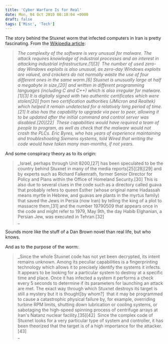 ```yaml
---
title: 'Cyber Warfare Is for Real'
date: Mon, 04 Oct 2010 08:18:04 +0000
draft: false
tags: ['Misc', 'Tech']
---
```


The story behind the Stuxnet worm that infected computers in Iran is pretty fascinating. From the [Wikipedia article](http://en.wikipedia.org/wiki/Stuxnet):  

> _The complexity of the software is very unusual for malware. The attack requires knowledge of industrial processes and an interest in attacking industrial infrastructure.\[1\]\[3\]  The number of used zero-day Windows exploits is also unusual, as zero-day Windows exploits are valued, and crackers do not normally waste the use of four different ones in the same worm.\[6\] Stuxnet is unusually large at half a megabyte in size,\[20\] and written in different programming languages (including C and C++) which is also irregular for malware.\[1\]\[3\] It is digitally signed with two authentic certificates which were stolen\[20\] from two certification authorities (JMicron and Realtek) which helped it remain undetected for a relatively long period of time.\[21\] It also has the capability to upgrade via peer to peer, allowing it to be updated after the initial command and control server was disabled.\[20\]\[22\]  These capabilities would have required a team of people to program, as well as check that the malware would not crash the PLCs. Eric Byres, who has years of experience maintaining and troubleshooting Siemens systems, told Wired that writing the code would have taken many man-months, if not years._  

And some conspiracy theory as to its origin:  

> _Israel, perhaps through Unit 8200,\[27\] has been speculated to be the country behind Stuxnet in many of the media reports\[25\]\[28\]\[29\] and by experts such as Richard Falkenrath, former Senior Director for Policy and Plans within the Office of Homeland Security.\[30\] This is also due to several clues in the code such as a directory called guava that probably refers to queen Esther (whose original name Hadassah means myrtle in Hebrew, and guavas are plants in the myrtus family) that saved the Jews in Persia (now Iran) by telling the king of a plot to massacre them,\[31\] and the number 19790509 that appears once in the code and might refer to 1979, May 9th, the day Habib Elghanian, a Persian Jew, was executed in Tehran.\[32\]  
> _

Sounds more like the stuff of a Dan Brown novel than real life, but who knows.  
  
And as to the purpose of the worm:  

> _Since the whole Stuxnet code has not yet been decrypted, its intent remains unknown. Among its peculiar capabilities is a fingerprinting technology which allows it to precisely identify the systems it infects. It appears to be looking for a particular system to destroy at a specific time and place. Once it has infected a system it performs a check every 5 seconds to determine if its parameters for launching an attack are met. The exact way through which Stuxnet destroys its target is still a mystery but it is thought\[by whom?\]  that it may be programmed to cause a catastrophic physical failure by, for example, overriding turbine RPM limits, shutting down lubrication or cooling systems, or sabotaging the high-speed spinning process of centrifuge arrays at Iran's Natanz nuclear facility.\[35\]\[42\]  Since the complex code of Stuxnet looks for a very particular type of system and controller, it has been theorized that the target is of a high importance for the attacker.\[43\]  
> _